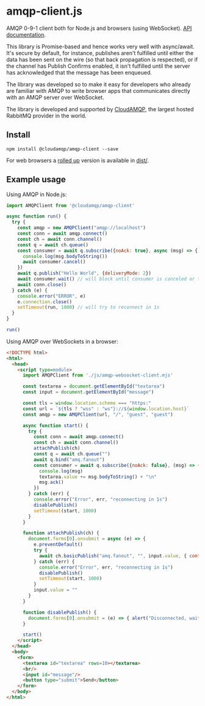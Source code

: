 # amqp-client.js

AMQP 0-9-1 client both for Node.js and browsers (using WebSocket). [API documentation](https://cloudamqp.github.io/amqp-client.js/).

This library is Promise-based and hence works very well with async/await. It's secure by default, for instance, publishes aren't fulfilled until either the data has been sent on the wire (so that back propagation is respected), or if the channel has Publish Confirms enabled, it isn't fulfilled until the server has acknowledged that the message has been enqueued.

The library was developed so to make it easy for developers who already are familiar with AMQP to write browser apps that communicates directly with an AMQP server over WebSocket.

The library is developed and supported by [CloudAMQP](https://www.cloudamqp.com), the largest hosted RabbitMQ provider in the world.

## Install

```shell
npm install @cloudamqp/amqp-client --save
```

For web browsers a [rolled up](https://www.rollupjs.org/) version is available in [dist/](dist/).

## Example usage

Using AMQP in Node.js:

```javascript
import AMQPClient from '@cloudamqp/amqp-client'

async function run() {
  try {
    const amqp = new AMQPClient("amqp://localhost")
    const conn = await amqp.connect()
    const ch = await conn.channel()
    const q = await ch.queue()
    const consumer = await q.subscribe({noAck: true}, async (msg) => {
      console.log(msg.bodyToString())
      await consumer.cancel()
    })
    await q.publish("Hello World", {deliveryMode: 2})
    await consumer.wait() // will block until consumer is canceled or throw an error if server closed channel/connection
    await conn.close()
  } catch (e) {
    console.error("ERROR", e)
    e.connection.close()
    setTimeout(run, 1000) // will try to reconnect in 1s
  }
}

run()
```

Using AMQP over WebSockets in a browser:

```html
<!DOCTYPE html>
<html>
  <head>
    <script type=module>
      import AMQPClient from './js/amqp-websocket-client.mjs'

      const textarea = document.getElementById("textarea")
      const input = document.getElementById("message")

      const tls = window.location.scheme === "https:"
      const url = `${tls ? "wss" : "ws"}://${window.location.host}`
      const amqp = new AMQPClient(url, "/", "guest", "guest")

      async function start() {
        try {
          const conn = await amqp.connect()
          const ch = await conn.channel()
          attachPublish(ch)
          const q = await ch.queue("")
          await q.bind("amq.fanout")
          const consumer = await q.subscribe({noAck: false}, (msg) => {
            console.log(msg)
            textarea.value += msg.bodyToString() + "\n"
            msg.ack()
          })
        } catch (err) {
          console.error("Error", err, "reconnecting in 1s")
          disablePublish()
          setTimeout(start, 1000)
        }
      }

      function attachPublish(ch) {
        document.forms[0].onsubmit = async (e) => {
          e.preventDefault()
          try {
            await ch.basicPublish("amq.fanout", "", input.value, { contentType: "text/plain" })
          } catch (err) {
            console.error("Error", err, "reconnecting in 1s")
            disablePublish()
            setTimeout(start, 1000)
          }
          input.value = ""
        }
      }

      function disablePublish() {
        document.forms[0].onsubmit = (e) => { alert("Disconnected, waiting to be reconnected") }
      }

      start()
    </script>
  </head>
  <body>
    <form>
      <textarea id="textarea" rows=10></textarea>
      <br/>
      <input id="message"/>
      <button type="submit">Send</button>
    </form>
  </body>
</html>
```
